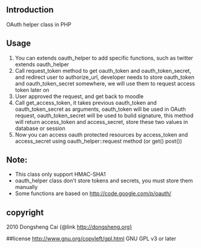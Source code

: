 ## Introduction
OAuth helper class in PHP

## Usage
1. You can extends oauth_helper to add specific functions, such as twitter extends oauth_helper
2. Call request_token method to get oauth_token and oauth_token_secret, and redirect user to authorize_url, developer needs to store oauth_token and oauth_token_secret somewhere, we will use them to request access token later on
3. User approved the request, and get back to moodle
4. Call get_access_token, it takes previous oauth_token and oauth_token_secret as arguments, oauth_token will be used in OAuth request, oauth_token_secret will be used to bulid signature, this method will return access_token and access_secret, store these two values in database or session
5. Now you can access oauth protected resources by access_token and access_secret using oauth_helper::request method (or get() post())
 	 	 	

## Note:
- This class only support HMAC-SHA1
- oauth_helper class don't store tokens and secrets, you must store them manually
- Some functions are based on http://code.google.com/p/oauth/

## copyright
2010 Dongsheng Cai {@link http://dongsheng.org}

##license
http://www.gnu.org/copyleft/gpl.html GNU GPL v3 or later
